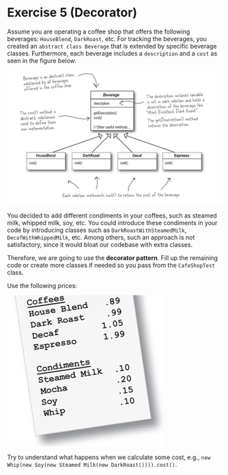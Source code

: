 # Exercise 5 (Decorator)

Assume you are operating a coffee shop that offers the following beverages: 
`HouseBlend`, `DarkRoast`, etc. 
For tracking the beverages, you created an `abstract class Beverage`
that is extended by specific beverage classes. Furthermore, each beverage
includes a `description` and a `cost` as seen in the figure below.

![](classes.png)

You decided to add different condiments in your coffees, 
such as steamed milk, whipped milk, soy, etc. 
You could introduce these condiments in your code by introducing classes such as
 `DarkRoastWithSteamedMilk`, `DecafWithWhippedMilk`, etc. 
 Among others, such an approach is not satisfactory, since it would bloat our codebase with extra classes.

Therefore, we are going to use the **decorator pattern**. Fill up the remaining code or create more classes if needed
so you pass from the `CafeShopTest` class.

Use the following prices:

![](prices.png)


Try to understand what happens when we calculate some cost, 
e.g., `new Whip(new Soy(new Steamed Milk(new DarkRoast()))).cost()`.


 